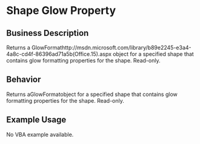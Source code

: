 # Shape Glow Property

## Business Description
Returns a GlowFormathttp://msdn.microsoft.com/library/b89e2245-e3a4-4a8c-cd4f-86396ad71a5b(Office.15).aspx object for a specified shape that contains glow formatting properties for the shape. Read-only.

## Behavior
Returns aGlowFormatobject for a specified shape that contains glow formatting properties for the shape. Read-only.

## Example Usage
No VBA example available.